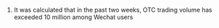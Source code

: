1. It was calculated that in the past two weeks, OTC trading volume has exceeded 10 million among Wechat users


